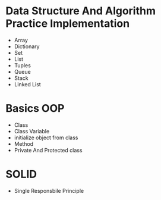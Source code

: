 # Data Structure And Algorithm Practice Implementation
- Array
- Dictionary
- Set
- List
- Tuples
- Queue
- Stack
- Linked List 

# Basics OOP
- Class
- Class Variable
- initialize object from class
- Method
- Private And Protected class

# SOLID
- Single Responsbile Principle
